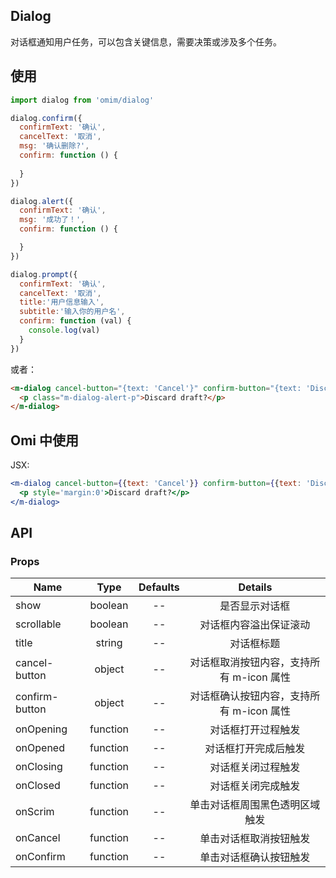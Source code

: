 ## Dialog

对话框通知用户任务，可以包含关键信息，需要决策或涉及多个任务。

## 使用

```js
import dialog from 'omim/dialog'

dialog.confirm({
  confirmText: '确认',
  cancelText: '取消',
  msg: '确认删除?',
  confirm: function () {
    
  }
})

dialog.alert({
  confirmText: '确认',
  msg: '成功了！',
  confirm: function () {

  }
})

dialog.prompt({
  confirmText: '确认',
  cancelText: '取消',
  title:'用户信息输入',
  subtitle:'输入你的用户名',
  confirm: function (val) {
    console.log(val)
  }
})
```

或者：

```html
<m-dialog cancel-button="{text: 'Cancel'}" confirm-button="{text: 'Discard'}">
  <p class="m-dialog-alert-p">Discard draft?</p>
</m-dialog>
```

## Omi 中使用

JSX:

```jsx
<m-dialog cancel-button={{text: 'Cancel'}} confirm-button={{text: 'Discard'}}>
  <p style='margin:0'>Discard draft?</p>
</m-dialog>
```

## API

### Props

|  **Name**  | **Type**        | **Defaults**  | **Details**  |
| ------------- |:-------------:|:-----:|:-------------:|
| show | boolean | -- | 是否显示对话框 |
| scrollable | boolean | -- | 对话框内容溢出保证滚动 |
| title | string | -- | 对话框标题 |
| cancel-button | object | -- | 对话框取消按钮内容，支持所有 m-icon 属性 |
| confirm-button | object | -- | 对话框确认按钮内容，支持所有 m-icon 属性 |
| onOpening | function | -- | 对话框打开过程触发 |
| onOpened | function | -- | 对话框打开完成后触发 |
| onClosing | function | -- | 对话框关闭过程触发 |
| onClosed | function | -- | 对话框关闭完成触发 |
| onScrim | function | -- | 单击对话框周围黑色透明区域触发 |
| onCancel | function | -- | 单击对话框取消按钮触发 |
| onConfirm | function | -- | 单击对话框确认按钮触发 |
